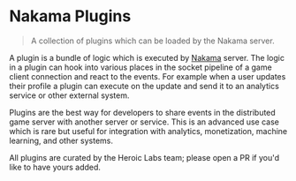 Nakama Plugins
==============

> A collection of plugins which can be loaded by the Nakama server.

A plugin is a bundle of logic which is executed by [Nakama](https://github.com/heroiclabs/nakama) server. The logic in a plugin can hook into various places in the socket pipeline of a game client connection and react to the events. For example when a user updates their profile a plugin can execute on the update and send it to an analytics service or other external system.

Plugins are the best way for developers to share events in the distributed game server with another server or service. This is an advanced use case which is rare but useful for integration with analytics, monetization, machine learning, and other systems.

All plugins are curated by the Heroic Labs team; please open a PR if you'd like to have yours added.
